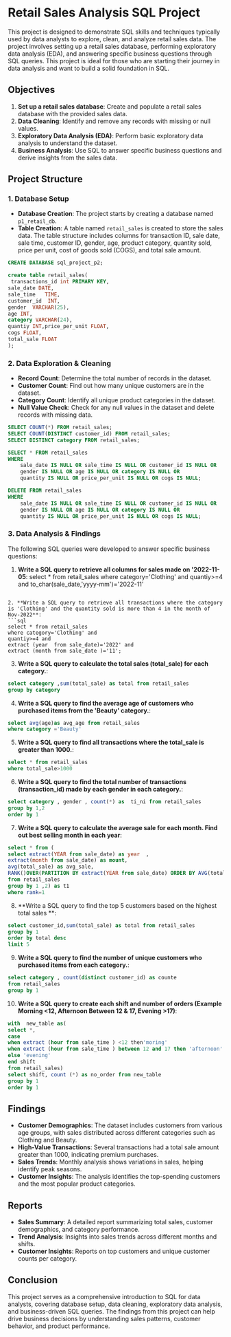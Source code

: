 # Retail Sales Analysis SQL Project



This project is designed to demonstrate SQL skills and techniques typically used by data analysts to explore, clean, and analyze retail sales data. The project involves setting up a retail sales database, performing exploratory data analysis (EDA), and answering specific business questions through SQL queries. This project is ideal for those who are starting their journey in data analysis and want to build a solid foundation in SQL.

## Objectives

1. **Set up a retail sales database**: Create and populate a retail sales database with the provided sales data.
2. **Data Cleaning**: Identify and remove any records with missing or null values.
3. **Exploratory Data Analysis (EDA)**: Perform basic exploratory data analysis to understand the dataset.
4. **Business Analysis**: Use SQL to answer specific business questions and derive insights from the sales data.

## Project Structure

### 1. Database Setup

- **Database Creation**: The project starts by creating a database named `p1_retail_db`.
- **Table Creation**: A table named `retail_sales` is created to store the sales data. The table structure includes columns for transaction ID, sale date, sale time, customer ID, gender, age, product category, quantity sold, price per unit, cost of goods sold (COGS), and total sale amount.

```sql
CREATE DATABASE sql_project_p2;

create table retail_sales(
 transactions_id int PRIMARY KEY,	
sale_date DATE,	
sale_time	TIME,
customer_id  INT,
gender	VARCHAR(25),
age INT,
category VARCHAR(24),	
quantiy	INT,price_per_unit FLOAT,
cogs FLOAT,
total_sale FLOAT
);
```

### 2. Data Exploration & Cleaning

- **Record Count**: Determine the total number of records in the dataset.
- **Customer Count**: Find out how many unique customers are in the dataset.
- **Category Count**: Identify all unique product categories in the dataset.
- **Null Value Check**: Check for any null values in the dataset and delete records with missing data.

```sql
SELECT COUNT(*) FROM retail_sales;
SELECT COUNT(DISTINCT customer_id) FROM retail_sales;
SELECT DISTINCT category FROM retail_sales;

SELECT * FROM retail_sales
WHERE 
    sale_date IS NULL OR sale_time IS NULL OR customer_id IS NULL OR 
    gender IS NULL OR age IS NULL OR category IS NULL OR 
    quantity IS NULL OR price_per_unit IS NULL OR cogs IS NULL;

DELETE FROM retail_sales
WHERE 
    sale_date IS NULL OR sale_time IS NULL OR customer_id IS NULL OR 
    gender IS NULL OR age IS NULL OR category IS NULL OR 
    quantity IS NULL OR price_per_unit IS NULL OR cogs IS NULL;
```

### 3. Data Analysis & Findings

The following SQL queries were developed to answer specific business questions:

1. **Write a SQL query to retrieve all columns for sales made on '2022-11-05**:
select * from retail_sales where category='Clothing' and quantiy>=4 and to_char(sale_date,'yyyy-mm')='2022-11'
```

2. **Write a SQL query to retrieve all transactions where the category is 'Clothing' and the quantity sold is more than 4 in the month of Nov-2022**:
```sql
select * from retail_sales 
where category='Clothing' and
quantiy>=4 and 
extract (year  from sale_date)='2022' and 
extract (month from sale_date )='11';

```

3. **Write a SQL query to calculate the total sales (total_sale) for each category.**:
```sql
select category ,sum(total_sale) as total from retail_sales
group by category
```

4. **Write a SQL query to find the average age of customers who purchased items from the 'Beauty' category.**:
```sql
select avg(age)as avg_age from retail_sales
where category ='Beauty'

```

5. **Write a SQL query to find all transactions where the total_sale is greater than 1000.**:
```sql
select * from retail_sales 
where total_sale>1000
```

6. **Write a SQL query to find the total number of transactions (transaction_id) made by each gender in each category.**:
```sql
select category , gender , count(*) as  ti_ni from retail_sales 
group by 1,2 
order by 1
```

7. **Write a SQL query to calculate the average sale for each month. Find out best selling month in each year**:
```sql
select * from (
select extract(YEAR from sale_date) as year  ,
extract(month from sale_date) as mount,
avg(total_sale) as avg_sale,
RANK()OVER(PARTITION BY extract(YEAR from sale_date) ORDER BY AVG(total_sale) desc) as rank
from retail_sales
group by 1 ,2) as t1 
where rank=1
```

8. **Write a SQL query to find the top 5 customers based on the highest total sales **:
```sql
select customer_id,sum(total_sale) as total from retail_sales 
group by 1
order by total desc
limit 5

```

9. **Write a SQL query to find the number of unique customers who purchased items from each category.**:
```sql
select category , count(distinct customer_id) as counte 
from retail_sales 
group by 1

```

10. **Write a SQL query to create each shift and number of orders (Example Morning <12, Afternoon Between 12 & 17, Evening >17)**:
```sql
with  new_table as(
select *, 
case 
when extract (hour from sale_time ) <12 then'moring' 
when extract (hour from sale_time ) between 12 and 17 then 'afternoon' 
else 'evening'
end shift
from retail_sales)
select shift, count (*) as no_order from new_table 
group by 1 
order by 1
```

## Findings

- **Customer Demographics**: The dataset includes customers from various age groups, with sales distributed across different categories such as Clothing and Beauty.
- **High-Value Transactions**: Several transactions had a total sale amount greater than 1000, indicating premium purchases.
- **Sales Trends**: Monthly analysis shows variations in sales, helping identify peak seasons.
- **Customer Insights**: The analysis identifies the top-spending customers and the most popular product categories.

## Reports

- **Sales Summary**: A detailed report summarizing total sales, customer demographics, and category performance.
- **Trend Analysis**: Insights into sales trends across different months and shifts.
- **Customer Insights**: Reports on top customers and unique customer counts per category.

## Conclusion

This project serves as a comprehensive introduction to SQL for data analysts, covering database setup, data cleaning, exploratory data analysis, and business-driven SQL queries. The findings from this project can help drive business decisions by understanding sales patterns, customer behavior, and product performance.





